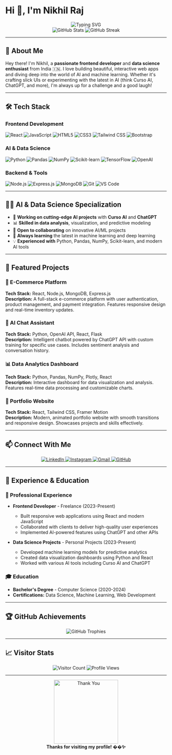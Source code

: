 # Hi 👋, I'm Nikhil Raj

<div align="center">
  <img src="https://readme-typing-svg.herokuapp.com?font=Fira+Code&weight=500&size=28&pause=1000&color=4F46E5&center=true&vCenter=true&width=435&lines=Hi+%F0%9F%91%8B%2C+I'm+Nikhil+Raj;Frontend+%26+AI+Specialist;Data+Science+%7C+Curso+AI+%7C+ChatGPT+%7C+ML;Always+Learning+%26+Building!" alt="Typing SVG" />
</div>

<div align="center">
  <img src="https://github-readme-stats.vercel.app/api?username=itsnewcoder&show_icons=true&theme=radical&hide_border=true&bg_color=0D1117&title_color=4F46E5&text_color=FFFFFF&icon_color=4F46E5" alt="GitHub Stats" />
  <img src="https://github-readme-streak-stats.herokuapp.com/?user=itsnewcoder&theme=radical&hide_border=true&background=0D1117" alt="GitHub Streak" />
</div>

---

## 🚀 About Me

Hey there! I'm Nikhil, a **passionate frontend developer** and **data science enthusiast** from India 🇮🇳. I love building beautiful, interactive web apps and diving deep into the world of AI and machine learning. Whether it's crafting slick UIs or experimenting with the latest in AI (think Curso AI, ChatGPT, and more), I'm always up for a challenge and a good laugh!

---

## 🛠️ Tech Stack

### Frontend Development
![React](https://img.shields.io/badge/React-20232A?style=for-the-badge&logo=react&logoColor=61DAFB)
![JavaScript](https://img.shields.io/badge/JavaScript-F7DF1E?style=for-the-badge&logo=javascript&logoColor=black)
![HTML5](https://img.shields.io/badge/HTML5-E34F26?style=for-the-badge&logo=html5&logoColor=white)
![CSS3](https://img.shields.io/badge/CSS3-1572B6?style=for-the-badge&logo=css3&logoColor=white)
![Tailwind CSS](https://img.shields.io/badge/Tailwind_CSS-38B2AC?style=for-the-badge&logo=tailwind-css&logoColor=white)
![Bootstrap](https://img.shields.io/badge/Bootstrap-563D7C?style=for-the-badge&logo=bootstrap&logoColor=white)

### AI & Data Science
![Python](https://img.shields.io/badge/Python-3776AB?style=for-the-badge&logo=python&logoColor=white)
![Pandas](https://img.shields.io/badge/Pandas-150458?style=for-the-badge&logo=pandas&logoColor=white)
![NumPy](https://img.shields.io/badge/Numpy-013243?style=for-the-badge&logo=numpy&logoColor=white)
![Scikit-learn](https://img.shields.io/badge/scikit_learn-F7931E?style=for-the-badge&logo=scikit-learn&logoColor=white)
![TensorFlow](https://img.shields.io/badge/TensorFlow-FF6F00?style=for-the-badge&logo=tensorflow&logoColor=white)
![OpenAI](https://img.shields.io/badge/OpenAI-412991?style=for-the-badge&logo=openai&logoColor=white)

### Backend & Tools
![Node.js](https://img.shields.io/badge/Node.js-43853D?style=for-the-badge&logo=node.js&logoColor=white)
![Express.js](https://img.shields.io/badge/Express.js-404D59?style=for-the-badge)
![MongoDB](https://img.shields.io/badge/MongoDB-4EA94B?style=for-the-badge&logo=mongodb&logoColor=white)
![Git](https://img.shields.io/badge/Git-F05032?style=for-the-badge&logo=git&logoColor=white)
![VS Code](https://img.shields.io/badge/VS_Code-007ACC?style=for-the-badge&logo=visual-studio-code&logoColor=white)

---

## 🧑‍💻 AI & Data Science Specialization

- 🚀 **Working on cutting-edge AI projects** with **Curso AI** and **ChatGPT**
- 📊 **Skilled in data analysis**, visualization, and predictive modeling
- 🤝 **Open to collaborating** on innovative AI/ML projects
- 🧠 **Always learning** the latest in machine learning and deep learning
- 💡 **Experienced with** Python, Pandas, NumPy, Scikit-learn, and modern AI tools

---

## 📝 Featured Projects

### 🎯 E-Commerce Platform
**Tech Stack:** React, Node.js, MongoDB, Express.js  
**Description:** A full-stack e-commerce platform with user authentication, product management, and payment integration. Features responsive design and real-time inventory updates.

### 🤖 AI Chat Assistant
**Tech Stack:** Python, OpenAI API, React, Flask  
**Description:** Intelligent chatbot powered by ChatGPT API with custom training for specific use cases. Includes sentiment analysis and conversation history.

### 📊 Data Analytics Dashboard
**Tech Stack:** Python, Pandas, NumPy, Plotly, React  
**Description:** Interactive dashboard for data visualization and analysis. Features real-time data processing and customizable charts.

### 🎨 Portfolio Website
**Tech Stack:** React, Tailwind CSS, Framer Motion  
**Description:** Modern, animated portfolio website with smooth transitions and responsive design. Showcases projects and skills effectively.

---

## 📫 Connect With Me

<div align="center">
  <a href="https://linkedin.com/in/nikhil-raj-7165b5251" target="_blank">
    <img src="https://img.shields.io/badge/LinkedIn-0077B5?style=for-the-badge&logo=linkedin&logoColor=white" alt="LinkedIn" />
  </a>
  <a href="https://instagram.com/imnikhil4u" target="_blank">
    <img src="https://img.shields.io/badge/Instagram-E4405F?style=for-the-badge&logo=instagram&logoColor=white" alt="Instagram" />
  </a>
  <a href="mailto:nikhilrajallen123@gmail.com">
    <img src="https://img.shields.io/badge/Gmail-D14836?style=for-the-badge&logo=gmail&logoColor=white" alt="Gmail" />
  </a>
  <a href="https://github.com/itsnewcoder" target="_blank">
    <img src="https://img.shields.io/badge/GitHub-100000?style=for-the-badge&logo=github&logoColor=white" alt="GitHub" />
  </a>
</div>

---

## 📄 Experience & Education

### 💼 Professional Experience
- **Frontend Developer** - Freelance (2023-Present)
  - Built responsive web applications using React and modern JavaScript
  - Collaborated with clients to deliver high-quality user experiences
  - Implemented AI-powered features using ChatGPT and other APIs

- **Data Science Projects** - Personal Projects (2023-Present)
  - Developed machine learning models for predictive analytics
  - Created data visualization dashboards using Python and React
  - Worked with various AI tools including Curso AI and ChatGPT

### 🎓 Education
- **Bachelor's Degree** - Computer Science (2020-2024)
- **Certifications:** Data Science, Machine Learning, Web Development

---

## 🏆 GitHub Achievements

<div align="center">
  <img src="https://github-profile-trophy.vercel.app/?username=itsnewcoder&theme=radical&no-frame=true&no-bg=false&margin-w=4" alt="GitHub Trophies" />
</div>

---

## 📈 Visitor Stats

<div align="center">
  <img src="https://profile-counter.glitch.me/itsnewcoder/count.svg" alt="Visitor Count" />
  <img src="https://komarev.com/ghpvc/?username=itsnewcoder&style=flat-square&color=4F46E5" alt="Profile Views" />
</div>

---

<div align="center">
  <img src="https://media.giphy.com/media/LnKonfpQ5dWRapfALF/giphy.gif" alt="Thank You" width="200">
  <br>
  <strong>Thanks for visiting my profile! ��✨</strong>
</div> 
